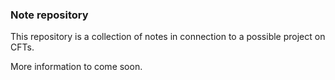 ### Note repository

This repository is a collection of notes in connection to a possible project on CFTs.

More information to come soon.
